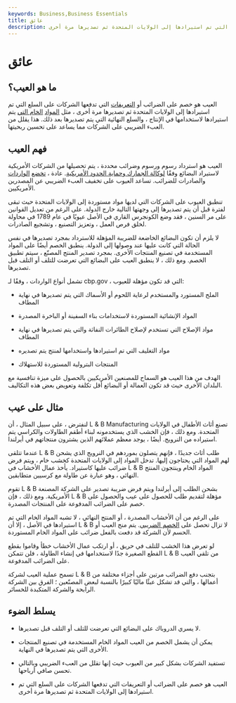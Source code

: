 ```yaml
---
keywords: Business,Business Essentials
title: عائق
description: العيب هو خصم على الضرائب أو التعريفات التي تدفعها الشركات على السلع التي تم استيرادها إلى الولايات المتحدة ثم تصديرها مرة أخرى.
---
```


# عائق
## ما هو العيب؟

العيب هو خصم على الضرائب أو [التعريفات](/tariff) التي تدفعها الشركات على السلع التي تم استيرادها إلى الولايات المتحدة ثم تصديرها مرة أخرى ، مثل [المواد](/rawmaterials) [الخام التي](/rawmaterials) يتم استيرادها لاستخدامها في الإنتاج ، والسلع النهائية التي يتم تصديرها بعد ذلك. هذا يقلل من العبء الضريبي على الشركات مما يساعد على تحسين ربحيتها.

## فهم العيب

العيب هو استرداد رسوم ورسوم وضرائب محددة ، يتم تحصيلها من الشركات الأمريكية لاستيراد البضائع وفقًا [لوكالة الجمارك وحماية الحدود الأمريكية](/drawback). عادة ، [تخضع](/export) [الواردات](/import) والصادرات للضرائب. تساعد العيوب على تخفيف العبء الضريبي عن المصدرين الأمريكيين.

تنطبق العيوب على الشركات التي لديها مواد مستوردة إلى الولايات المتحدة حيث تبقى لفترة قبل أن يتم تصديرها إلى وجهتها التالية خارج الدولة. على الرغم من تعديل القوانين على مر السنين ، فقد وضع الكونجرس القاري في الأصل عيوبًا في عام 1789 في محاولة لخلق فرص العمل ، وتعزيز التصنيع ، وتشجيع الصادرات.

لا يلزم أن تكون البضائع الخاضعة للضريبة المؤهلة للاسترداد بمجرد تصديرها في نفس الحالة التي كانت عليها عند وصولها إلى الدولة. ينطبق الخصم أيضًا على المواد المستخدمة في تصنيع المنتجات الأخرى. بمجرد تصدير المنتج المصنّع ، سيتم تطبيق الخصم. ومع ذلك ، لا ينطبق العيب على البضائع التي تعرضت للتلف أو التلف قبل تصديرها.

تشمل أنواع الواردات ، وفقًا لـ cbp.gov ، التي قد تكون مؤهلة للعيوب:

- الملح المستورد والمستخدم لرعاية اللحوم أو الأسماك التي يتم تصديرها في نهاية المطاف

- المواد الإنشائية المستوردة لاستخدامات بناء السفينة أو الباخرة المصدرة

- مواد الإصلاح التي تستخدم لإصلاح الطائرات النفاثة والتي يتم تصديرها في نهاية المطاف

- مواد التغليف التي تم استيرادها واستخدامها لمنتج يتم تصديره

- المنتجات البترولية المستوردة للاستهلاك

الهدف من هذا العيب هو السماح للمصنعين الأمريكيين بالحصول على ميزة تنافسية مع البلدان الأخرى حيث قد تكون العمالة أو البضائع أقل تكلفة وتعويض بعض هذه التكاليف.

## مثال على عيب

لنفترض ، على سبيل المثال ، أن L & B Manufacturing تصنع أثاث الأطفال في الولايات المتحدة. ومع ذلك ، فإن الخشب الذي يستخدمونه لبناء أطقم الطاولات والكراسي يتم استيراده من النرويج. أيضًا ، يوجد معظم عملائهم الذين يشترون منتجاتهم في أيرلندا.

عندما تتلقى L & B طلب أثاث جديدًا ، فإنهم يتصلون بموردهم في النرويج الذي يشحن لهم المواد التي يحتاجون إليها. تدخل المواد إلى الولايات المتحدة كخشب خام ، ويتم فرض ضرائب عليها كاستيراد. يأخذ عمال الأخشاب في L & B المواد الخام وينتجون المنتج النهائي ، وهو عبارة عن طاولة مع كرسيين متطابقين.

تقوم L & B بشحن الطلب إلى أيرلندا ويتم فرض ضريبة تصدير على الشركة المصنعة الأمريكية. ومع ذلك ، فإن L & B مؤهلة لتقديم طلب للحصول على عيب والحصول على خصم على الضرائب المدفوعة على المنتجات المصدرة.

على الرغم من أن الأخشاب المصدرة ، أو المنتج النهائي ، لا تشبه المواد الخام التي تم استيرادها في الأصل ، إلا أن L & B لا تزال تحصل على [الخصم الضريبي](/tax-refund). يتم منح العيب أو الحسم لأن الشركة قد دفعت بالفعل ضرائب على المواد الخام المستوردة.

لو تعرض هذا الخشب للتلف في حريق ، أو ارتكب عمال الأخشاب خطأ وقاموا بقطع القطع الصغيرة جدًا لاستخدامها في إنشاء الطاولة ، فلن تتمكن L & B من تلقي العيب على الضرائب المدفوعة.

تسمح عملية العيب لشركة L & B بتجنب دفع الضرائب مرتين على أجزاء مختلفة من أعمالها ، والتي قد تشكل عبئًا ماليًا كبيرًا بالنسبة لبعض المصنّعين ؛ الفرق بين الشركة الرابحة والشركة المتكبدة للخسائر.

## يسلط الضوء

- لا يسري الدروباك على البضائع التي تعرضت للتلف أو التلف قبل تصديرها.

- يمكن أن يشمل الخصم من العيب المواد الخام المستخدمة في تصنيع المنتجات الأخرى التي يتم تصديرها في النهاية.

- تستفيد الشركات بشكل كبير من العيوب حيث إنها تقلل من العبء الضريبي وبالتالي تحسن صافي أرباحها.

- العيب هو خصم على الضرائب أو التعريفات التي تدفعها الشركات على السلع التي تم استيرادها إلى الولايات المتحدة ثم تصديرها مرة أخرى.

